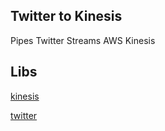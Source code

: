 Twitter to Kinesis
------------------

Pipes Twitter Streams AWS Kinesis 

Libs
----

[kinesis](https://www.npmjs.com/package/kinesis)

[twitter](https://www.npmjs.com/package/twitter)

